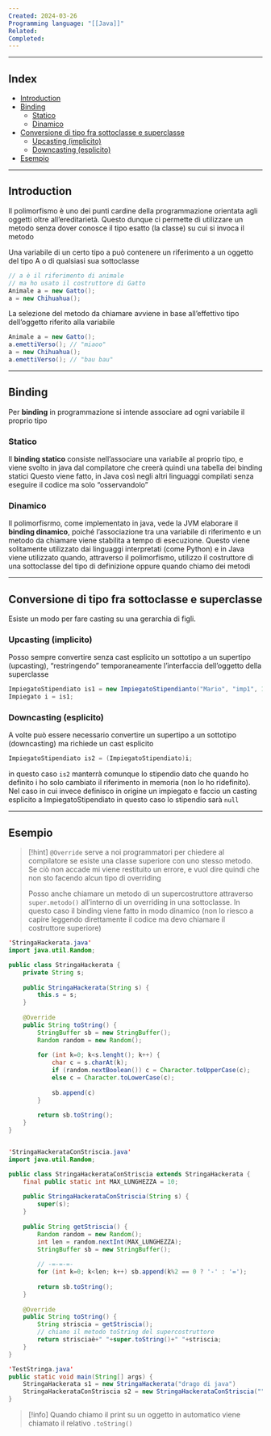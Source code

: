 ```yaml
---
Created: 2024-03-26
Programming language: "[[Java]]"
Related: 
Completed:
---
```

---
## Index
- [Introduction](#Introduction)
- [Binding](#Binding)
	- [Statico](#Statico)
	- [Dinamico](#Dinamico)
- [Conversione di tipo fra sottoclasse e superclasse](#Conversione%20di%20tipo%20fra%20sottoclasse%20e%20superclasse)
	- [Upcasting (implicito)](#Upcasting%20(implicito))
	- [Downcasting (esplicito)](#Downcasting%20(esplicito))
- [Esempio](#Esempio)

---
## Introduction
Il polimorfismo è uno dei punti cardine della programmazione orientata agli oggetti oltre all’ereditarietà. Questo dunque ci permette di utilizzare un metodo senza dover conosce il tipo esatto (la classe) su cui si invoca il metodo

Una variabile di un certo tipo a può contenere un riferimento a un oggetto del tipo A o di qualsiasi sua sottoclasse
```java
// a è il riferimento di animale
// ma ho usato il costruttore di Gatto
Animale a = new Gatto();
a = new Chihuahua();
```

La selezione del metodo da chiamare avviene in base all’effettivo tipo dell’oggetto riferito alla variabile
```java
Animale a = new Gatto();
a.emettiVerso(); // "miaoo"
a = new Chihuahua();
a.emettiVerso(); // "bau bau"
```

---
## Binding
Per **binding** in programmazione si intende associare ad ogni variabile il proprio tipo
### Statico
Il **binding statico** consiste nell’associare una variabile al proprio tipo, e viene svolto in java dal compilatore che creerà quindi una tabella dei binding statici
Questo viene fatto, in Java così negli altri linguaggi compilati senza eseguire il codice ma solo “osservandolo”

### Dinamico
Il polimorfisrmo, come implementato in java, vede la JVM elaborare il **binding dinamico**, poiché l’associazione tra una variabile di riferimento e un metodo da chiamare viene stabilita a tempo di esecuzione.
Questo viene solitamente utilizzato dai linguaggi interpretati (come Python) e in Java viene utilizzato quando, attraverso il polimorfismo, utilizzo il costruttore di una sottoclasse del tipo di definizione oppure quando chiamo dei metodi

---
## Conversione di tipo fra sottoclasse e superclasse
Esiste un modo per fare casting su una gerarchia di figli.

### Upcasting (implicito)
Posso sempre convertire senza cast esplicito un sottotipo a un supertipo (upcasting), “restringendo” temporaneamente l’interfaccia dell’oggetto della superclasse
```java
ImpiegatoStipendiato is1 = new ImpiegatoStipendianto("Mario", "imp1", 1500);
Impiegato i = is1;
```

### Downcasting (esplicito)
A volte può essere necessario convertire un supertipo a un sottotipo (downcasting) ma richiede un cast esplicito
```java
ImpiegatoStipendiato is2 = (ImpiegatoStipendiato)i;
```
in questo caso `is2` manterrà comunque lo stipendio dato che quando ho definito i ho solo cambiato il riferimento in memoria (non lo ho ridefinito). Nel caso in cui invece definisco in origine un impiegato e faccio un casting esplicito a ImpiegatoStipendiato in questo caso lo stipendio sarà `null`

---
## Esempio

> [!hint]
> `@Override` serve a noi programmatori per chiedere al compilatore se esiste una classe superiore con uno stesso metodo. Se ciò non accade mi viene restituito un errore, e vuol dire quindi che non sto facendo alcun tipo di overriding
> 
> Posso anche chiamare un metodo di un supercostruttore attraverso `super.metodo()` all’interno di un overriding in una sottoclasse. In questo caso il binding viene fatto in modo dinamico (non lo riesco a capire leggendo direttamente il codice ma devo chiamare il costruttore superiore)

```java
'StringaHackerata.java'
import java.util.Random;

public class StringaHackerata {
	private String s;
	
	public StringaHackerata(String s) {
		this.s = s;
	}
	
	@Override
	public String toString() {
		StringBuffer sb = new StringBuffer();
		Random random = new Random();
		
		for (int k=0; k<s.lenght(); k++) {
			char c = s.charAt(k);
			if (random.nextBoolean()) c = Character.toUpperCase(c);
			else c = Character.toLowerCase(c);
			
			sb.append(c)
		}
		
		return sb.toString();
	}
}


'StringaHackerataConStriscia.java'
import java.util.Random;

public class StringaHackerataConStriscia extends StringaHackerata {
	final public static int MAX_LUNGHEZZA = 10;
	
	public StringaHackerataConStriscia(String s) {
		super(s);
	}
	
	public String getStriscia() {
		Random random = new Random();
		int len = random.nextInt(MAX_LUNGHEZZA);
		StringBuffer sb = new StringBuffer();
		
		// -=-=-=-
		for (int k=0; k<len; k++) sb.append(k%2 == 0 ? '-' : '=');
		
		return sb.toString();
	}
	
	@Override
	public String toString() {
		String striscia = getStriscia();
		// chiamo il metodo toString del supercostruttore
		return strisciaè+" "+super.toString()+" "+striscia;
	}
}

'TestStringa.java'
public static void main(String[] args) {
	StringaHackerata s1 = new StringaHackerata("drago di java")
	StringaHackerataConStriscia s2 = new StringaHackerataConStriscia("")
}
```

> [!info]
> Quando chiamo il print su un oggetto in automatico viene chiamato il relativo `.toString()`


